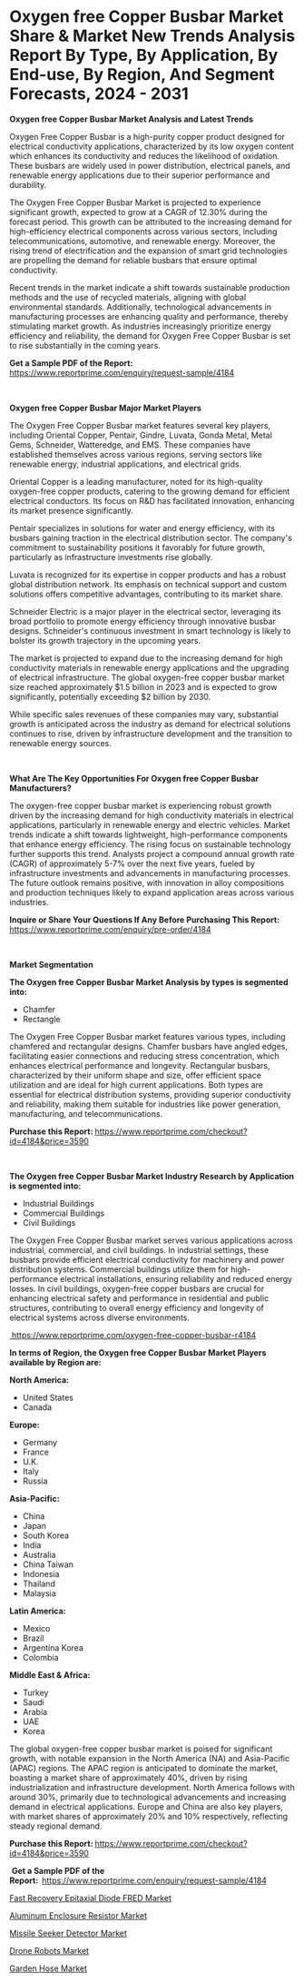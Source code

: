 <p><h1>Oxygen free Copper Busbar Market Share & Market New Trends Analysis Report By Type, By Application, By End-use, By Region, And Segment Forecasts, 2024 - 2031</h1></p><p><strong>Oxygen free Copper Busbar Market Analysis and Latest Trends</strong></p>
<p><p>Oxygen Free Copper Busbar is a high-purity copper product designed for electrical conductivity applications, characterized by its low oxygen content which enhances its conductivity and reduces the likelihood of oxidation. These busbars are widely used in power distribution, electrical panels, and renewable energy applications due to their superior performance and durability.</p><p>The Oxygen Free Copper Busbar Market is projected to experience significant growth, expected to grow at a CAGR of 12.30% during the forecast period. This growth can be attributed to the increasing demand for high-efficiency electrical components across various sectors, including telecommunications, automotive, and renewable energy. Moreover, the rising trend of electrification and the expansion of smart grid technologies are propelling the demand for reliable busbars that ensure optimal conductivity.</p><p>Recent trends in the market indicate a shift towards sustainable production methods and the use of recycled materials, aligning with global environmental standards. Additionally, technological advancements in manufacturing processes are enhancing quality and performance, thereby stimulating market growth. As industries increasingly prioritize energy efficiency and reliability, the demand for Oxygen Free Copper Busbar is set to rise substantially in the coming years.</p></p>
<p><strong>Get a Sample PDF of the Report:&nbsp;</strong> <a href="https://www.reportprime.com/enquiry/request-sample/4184">https://www.reportprime.com/enquiry/request-sample/4184</a></p>
<p>&nbsp;</p>
<p><strong>Oxygen free Copper Busbar Major Market Players</strong></p>
<p><p>The Oxygen Free Copper Busbar market features several key players, including Oriental Copper, Pentair, Gindre, Luvata, Gonda Metal, Metal Gems, Schneider, Watteredge, and EMS. These companies have established themselves across various regions, serving sectors like renewable energy, industrial applications, and electrical grids.</p><p>Oriental Copper is a leading manufacturer, noted for its high-quality oxygen-free copper products, catering to the growing demand for efficient electrical conductors. Its focus on R&D has facilitated innovation, enhancing its market presence significantly.</p><p>Pentair specializes in solutions for water and energy efficiency, with its busbars gaining traction in the electrical distribution sector. The company's commitment to sustainability positions it favorably for future growth, particularly as infrastructure investments rise globally.</p><p>Luvata is recognized for its expertise in copper products and has a robust global distribution network. Its emphasis on technical support and custom solutions offers competitive advantages, contributing to its market share.</p><p>Schneider Electric is a major player in the electrical sector, leveraging its broad portfolio to promote energy efficiency through innovative busbar designs. Schneider's continuous investment in smart technology is likely to bolster its growth trajectory in the upcoming years.</p><p>The market is projected to expand due to the increasing demand for high conductivity materials in renewable energy applications and the upgrading of electrical infrastructure. The global oxygen-free copper busbar market size reached approximately $1.5 billion in 2023 and is expected to grow significantly, potentially exceeding $2 billion by 2030.</p><p>While specific sales revenues of these companies may vary, substantial growth is anticipated across the industry as demand for electrical solutions continues to rise, driven by infrastructure development and the transition to renewable energy sources.</p></p>
<p>&nbsp;</p>
<p><strong>What Are The Key Opportunities For Oxygen free Copper Busbar Manufacturers?</strong></p>
<p><p>The oxygen-free copper busbar market is experiencing robust growth driven by the increasing demand for high conductivity materials in electrical applications, particularly in renewable energy and electric vehicles. Market trends indicate a shift towards lightweight, high-performance components that enhance energy efficiency. The rising focus on sustainable technology further supports this trend. Analysts project a compound annual growth rate (CAGR) of approximately 5-7% over the next five years, fueled by infrastructure investments and advancements in manufacturing processes. The future outlook remains positive, with innovation in alloy compositions and production techniques likely to expand application areas across various industries.</p></p>
<p><strong>Inquire or Share Your Questions If Any Before Purchasing This Report:</strong> <a href="https://www.reportprime.com/enquiry/pre-order/4184">https://www.reportprime.com/enquiry/pre-order/4184</a></p>
<p>&nbsp;</p>
<p><strong>Market Segmentation</strong></p>
<p><strong>The Oxygen free Copper Busbar Market Analysis by types is segmented into:</strong></p>
<p><ul><li>Chamfer</li><li>Rectangle</li></ul></p>
<p><p>The Oxygen Free Copper Busbar market features various types, including chamfered and rectangular designs. Chamfer busbars have angled edges, facilitating easier connections and reducing stress concentration, which enhances electrical performance and longevity. Rectangular busbars, characterized by their uniform shape and size, offer efficient space utilization and are ideal for high current applications. Both types are essential for electrical distribution systems, providing superior conductivity and reliability, making them suitable for industries like power generation, manufacturing, and telecommunications.</p></p>
<p><strong>Purchase this Report:&nbsp;</strong><a href="https://www.reportprime.com/checkout?id=4184&price=3590">https://www.reportprime.com/checkout?id=4184&price=3590</a></p>
<p>&nbsp;</p>
<p><strong>The Oxygen free Copper Busbar Market Industry Research by Application is segmented into:</strong></p>
<p><ul><li>Industrial Buildings</li><li>Commercial Buildings</li><li>Civil Buildings</li></ul></p>
<p><p>The Oxygen Free Copper Busbar market serves various applications across industrial, commercial, and civil buildings. In industrial settings, these busbars provide efficient electrical conductivity for machinery and power distribution systems. Commercial buildings utilize them for high-performance electrical installations, ensuring reliability and reduced energy losses. In civil buildings, oxygen-free copper busbars are crucial for enhancing electrical safety and performance in residential and public structures, contributing to overall energy efficiency and longevity of electrical systems across diverse environments.</p></p>
<p><a href="https://www.reportprime.com/oxygen-free-copper-busbar-r4184">&nbsp;https://www.reportprime.com/oxygen-free-copper-busbar-r4184</a></p>
<p><strong>In terms of Region, the Oxygen free Copper Busbar Market Players available by Region are:</strong></p>
<p>
    <p> <strong> North America: </strong>
        <ul>
            <li>United States</li>
            <li>Canada</li>
        </ul>
        </p> 
    <p> <strong> Europe: </strong>
        <ul>
            <li>Germany</li>
            <li>France</li>
            <li>U.K.</li>
            <li>Italy</li>
            <li>Russia</li>
        </ul>
        </p> 
    <p> <strong> Asia-Pacific: </strong>
        <ul>
            <li>China</li>
            <li>Japan</li>
            <li>South Korea</li>
            <li>India</li>
            <li>Australia</li>
            <li>China Taiwan</li>
            <li>Indonesia</li>
            <li>Thailand</li>
            <li>Malaysia</li>
        </ul>
        </p> 
    <p> <strong> Latin America: </strong>
        <ul>
            <li>Mexico</li>
            <li>Brazil</li>
            <li>Argentina Korea</li>
            <li>Colombia</li>
        </ul>
        </p> 
    <p> <strong> Middle East & Africa: </strong>
        <ul>
            <li>Turkey</li>
            <li>Saudi</li>
            <li>Arabia</li>
            <li>UAE</li>
            <li>Korea</li>
        </ul>
    </p>
    </p>
<p><p>The global oxygen-free copper busbar market is poised for significant growth, with notable expansion in the North America (NA) and Asia-Pacific (APAC) regions. The APAC region is anticipated to dominate the market, boasting a market share of approximately 40%, driven by rising industrialization and infrastructure development. North America follows with around 30%, primarily due to technological advancements and increasing demand in electrical applications. Europe and China are also key players, with market shares of approximately 20% and 10% respectively, reflecting steady regional demand.</p></p>
<p><strong>Purchase this Report: </strong><a href="https://www.reportprime.com/checkout?id=4184&price=3590">https://www.reportprime.com/checkout?id=4184&price=3590</a></p>
<p>&nbsp;<strong>Get a Sample PDF of the Report:&nbsp;&nbsp;</strong><a href="https://www.reportprime.com/enquiry/request-sample/4184">https://www.reportprime.com/enquiry/request-sample/4184</a></p>
<p><strong></strong></p>
<p><p><a href="https://github.com/jordond5lezama/Market-Research-Report-List-1/blob/main/fast-recovery-epitaxial-diode-fred-market.md">Fast Recovery Epitaxial Diode FRED Market</a></p><p><a href="https://github.com/dringals/Market-Research-Report-List-5/blob/main/aluminum-enclosure-resistor-market.md">Aluminum Enclosure Resistor Market</a></p><p><a href="https://issuu.com/reportprime-2/docs/missile-seeker-detector-market-size_711577e9c8c110">Missile Seeker Detector Market</a></p><p><a href="https://www.linkedin.com/pulse/drone-robots-market-growth-segmentation-regional-analysis-global-nbuse?trackingId=4tovBmVhT7uCuh8SyxxNaA%3D%3D">Drone Robots Market</a></p><p><a href="https://www.linkedin.com/pulse/future-trajectory-garden-hose-market-emerging-trends-forecasts-95aze?trackingId=3NlCyPK%2BQZO1g7oALaVm7w%3D%3D">Garden Hose Market</a></p></p>